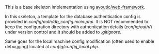 This is a base skeleton implementation using [avoutic/web-framework](https://github.com/avoutic/web-framework).

In this skeleton, a template for the database authentication config is provided in *config/auth/db_config.main.php*. It is NOT recommended to keep the configuration directory with authentication details (*config/auth/*) under version control and it should be added to *.gitignore*.

Same goes for the local machine config modification (often used to enable debugging) located at *config/config_local.php*.
